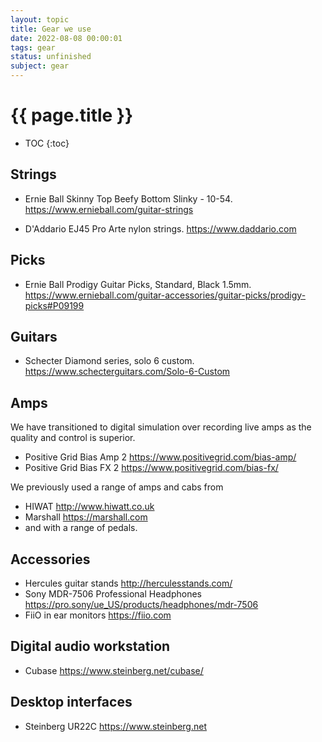 ```yaml
---
layout: topic
title: Gear we use
date: 2022-08-08 00:00:01
tags: gear
status: unfinished
subject: gear
---
```

{{ page.title }}
================

* TOC
{:toc}

## Strings
* Ernie Ball Skinny Top Beefy Bottom Slinky - 10-54. <https://www.ernieball.com/guitar-strings>

* D'Addario EJ45 Pro Arte nylon strings. <https://www.daddario.com>

## Picks
* Ernie Ball Prodigy Guitar Picks, Standard, Black 1.5mm. <https://www.ernieball.com/guitar-accessories/guitar-picks/prodigy-picks#P09199>

## Guitars
* Schecter Diamond series, solo 6 custom. <https://www.schecterguitars.com/Solo-6-Custom>

## Amps
We have transitioned to digital simulation over recording live amps as the quality and control is superior.
* Positive Grid Bias Amp 2 <https://www.positivegrid.com/bias-amp/>
* Positive Grid Bias FX 2 <https://www.positivegrid.com/bias-fx/>

We previously used a range of amps and cabs from
* HIWAT <http://www.hiwatt.co.uk>
* Marshall <https://marshall.com>
* and with a range of pedals.

## Accessories
* Hercules guitar stands <http://herculesstands.com/>
* Sony MDR-7506 Professional Headphones <https://pro.sony/ue_US/products/headphones/mdr-7506>
* FiiO in ear monitors <https://fiio.com>

## Digital audio workstation
* Cubase <https://www.steinberg.net/cubase/>

## Desktop interfaces
* Steinberg UR22C <https://www.steinberg.net>
